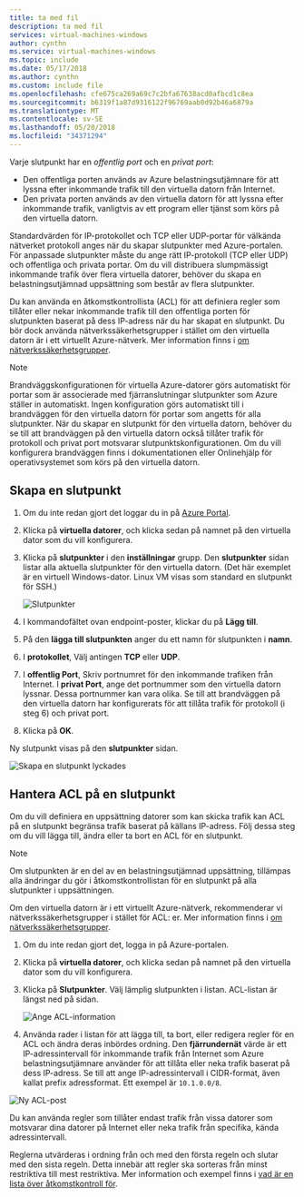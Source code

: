 ```yaml
---
title: ta med fil
description: ta med fil
services: virtual-machines-windows
author: cynthn
ms.service: virtual-machines-windows
ms.topic: include
ms.date: 05/17/2018
ms.author: cynthn
ms.custom: include file
ms.openlocfilehash: cfe675ca269a69c7c2bfa67638acd0afbcd1c8ea
ms.sourcegitcommit: b6319f1a87d9316122f96769aab0d92b46a6879a
ms.translationtype: MT
ms.contentlocale: sv-SE
ms.lasthandoff: 05/20/2018
ms.locfileid: "34371294"
---
```

Varje slutpunkt har en *offentlig port* och en *privat port*:

* Den offentliga porten används av Azure belastningsutjämnare för att lyssna efter inkommande trafik till den virtuella datorn från Internet.
* Den privata porten används av den virtuella datorn för att lyssna efter inkommande trafik, vanligtvis av ett program eller tjänst som körs på den virtuella datorn.

Standardvärden för IP-protokollet och TCP eller UDP-portar för välkända nätverket protokoll anges när du skapar slutpunkter med Azure-portalen. För anpassade slutpunkter måste du ange rätt IP-protokoll (TCP eller UDP) och offentliga och privata portar. Om du vill distribuera slumpmässigt inkommande trafik över flera virtuella datorer, behöver du skapa en belastningsutjämnad uppsättning som består av flera slutpunkter.

Du kan använda en åtkomstkontrollista (ACL) för att definiera regler som tillåter eller nekar inkommande trafik till den offentliga porten för slutpunkten baserat på dess IP-adress när du har skapat en slutpunkt. Du bör dock använda nätverkssäkerhetsgrupper i stället om den virtuella datorn är i ett virtuellt Azure-nätverk. Mer information finns i [om nätverkssäkerhetsgrupper](../articles/virtual-network/security-overview.md).

> [!NOTE]
> Brandväggskonfigurationen för virtuella Azure-datorer görs automatiskt för portar som är associerade med fjärranslutningar slutpunkter som Azure ställer in automatiskt. Ingen konfiguration görs automatiskt till i brandväggen för den virtuella datorn för portar som angetts för alla slutpunkter. När du skapar en slutpunkt för den virtuella datorn, behöver du se till att brandväggen på den virtuella datorn också tillåter trafik för protokoll och privat port motsvarar slutpunktskonfigurationen. Om du vill konfigurera brandväggen finns i dokumentationen eller Onlinehjälp för operativsystemet som körs på den virtuella datorn.
>
>

## <a name="create-an-endpoint"></a>Skapa en slutpunkt
1. Om du inte redan gjort det loggar du in på [Azure Portal](https://portal.azure.com).
2. Klicka på **virtuella datorer**, och klicka sedan på namnet på den virtuella dator som du vill konfigurera.
3. Klicka på **slutpunkter** i den **inställningar** grupp. Den **slutpunkter** sidan listar alla aktuella slutpunkter för den virtuella datorn. (Det här exemplet är en virtuell Windows-dator. Linux VM visas som standard en slutpunkt för SSH.)

   <!-- ![Endpoints](./media/virtual-machines-common-classic-setup-endpoints/endpointswindows.png) -->
   ![Slutpunkter](./media/virtual-machines-common-classic-setup-endpoints/endpointsblade.png)

4. I kommandofältet ovan endpoint-poster, klickar du på **Lägg till**.
5. På den **lägga till slutpunkten** anger du ett namn för slutpunkten i **namn**.
6. I **protokollet**, Välj antingen **TCP** eller **UDP**.
7. I **offentlig Port**, Skriv portnumret för den inkommande trafiken från Internet. I **privat Port**, ange det portnummer som den virtuella datorn lyssnar. Dessa portnummer kan vara olika. Se till att brandväggen på den virtuella datorn har konfigurerats för att tillåta trafik för protokoll (i steg 6) och privat port.
10. Klicka på **OK**.

Ny slutpunkt visas på den **slutpunkter** sidan.

![Skapa en slutpunkt lyckades](./media/virtual-machines-common-classic-setup-endpoints/endpointcreated.png)

## <a name="manage-the-acl-on-an-endpoint"></a>Hantera ACL på en slutpunkt
Om du vill definiera en uppsättning datorer som kan skicka trafik kan ACL på en slutpunkt begränsa trafik baserat på källans IP-adress. Följ dessa steg om du vill lägga till, ändra eller ta bort en ACL för en slutpunkt.

> [!NOTE]
> Om slutpunkten är en del av en belastningsutjämnad uppsättning, tillämpas alla ändringar du gör i åtkomstkontrollistan för en slutpunkt på alla slutpunkter i uppsättningen.
>
>

Om den virtuella datorn är i ett virtuellt Azure-nätverk, rekommenderar vi nätverkssäkerhetsgrupper i stället för ACL: er. Mer information finns i [om nätverkssäkerhetsgrupper](../articles/virtual-network/security-overview.md).

1. Om du inte redan gjort det, logga in på Azure-portalen.
2. Klicka på **virtuella datorer**, och klicka sedan på namnet på den virtuella dator som du vill konfigurera.
3. Klicka på **Slutpunkter**. Välj lämplig slutpunkten i listan. ACL-listan är längst ned på sidan.

   ![Ange ACL-information](./media/virtual-machines-common-classic-setup-endpoints/aclpreentry.png)

4. Använda rader i listan för att lägga till, ta bort, eller redigera regler för en ACL och ändra deras inbördes ordning. Den **fjärrundernät** värde är ett IP-adressintervall för inkommande trafik från Internet som Azure belastningsutjämnare använder för att tillåta eller neka trafik baserat på dess IP-adress. Se till att ange IP-adressintervall i CIDR-format, även kallat prefix adressformat. Ett exempel är `10.1.0.0/8`.

 ![Ny ACL-post](./media/virtual-machines-common-classic-setup-endpoints/newaclentry.png)


Du kan använda regler som tillåter endast trafik från vissa datorer som motsvarar dina datorer på Internet eller neka trafik från specifika, kända adressintervall.

Reglerna utvärderas i ordning från och med den första regeln och slutar med den sista regeln. Detta innebär att regler ska sorteras från minst restriktiva till mest restriktiva. Mer information och exempel finns i [vad är en lista över åtkomstkontroll för](../articles/virtual-network/virtual-networks-acl.md).

